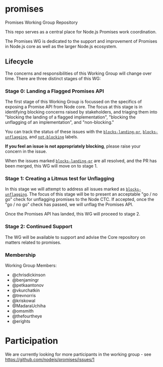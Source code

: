 # promises

Promises Working Group Repository

This repo serves as a central place for Node.js Promises work coordination.

The Promises WG is dedicated to the support and improvement of Promises in Node.js
core as well as the larger Node.js ecosystem.

## Lifecycle

The concerns and responsibilities of this Working Group will change over time. There
are three distinct stages of this WG:

### Stage 0: Landing a Flagged Promises API

The first stage of this Working Group is focussed on the specifics of exposing a Promise
API from Node core. The focus at this stage is in identifying blocking concerns raised
by stakeholders, and triaging them into "blocking the landing of a flagged implementation",
"blocking the unflagging of an implementation", and "non-blocking."

You can track the status of these issues with the
[`blocks-landing-pr`][issues-blocked-landing],
[`blocks-unflagging`][issues-blocked-unflagging], and
[`not-blocking`][issues-non-blocking] labels.

**If you feel an issue is not appropriately blocking**, please raise your concern in the
issue.

When the issues marked [`blocks-landing-pr`][issues-blocked-landing] are all
resolved, and the PR has been merged, this WG will move on to stage 1.

### Stage 1: Creating a Litmus test for Unflagging

In this stage we will attempt to address all issues marked as
[`blocks-unflagging`][issues-blocked-unflagging]. The focus of this stage will be
to present an acceptable "go / no go" check for unflagging promises to the Node CTC.
If accepted, once the "go / no go" check has passed, we will unflag the Promises API.

Once the Promises API has landed, this WG will proceed to stage 2.

### Stage 2: Continued Support

The WG will be available to support and advise the Core repository on matters
related to promises.

### Membership

Working Group Members:
 - @chrisdickinson
 - @benjamingr
 - @petkaantonov
 - @vkurchatkin
 - @trevnorris
 - @kriskowal
 - @MadaraUchiha
 - @omsmith
 - @thefourtheye
 - @erights
 
# Participation

We are currently looking for more participants in the working group - see https://github.com/nodejs/promises/issues/1

[issues-blocked-landing]: https://github.com/nodejs/promises/issues?q=is%3Aopen+is%3Aissue+label%3Ablocks-landing-pr
[issues-blocked-unflagging]: https://github.com/nodejs/promises/issues?q=is%3Aopen+is%3Aissue+label%3Ablocks-unflagging
[issues-non-blocking]: https://github.com/nodejs/promises/issues?utf8=%E2%9C%93&q=is%3Aopen+is%3Aissue+label%3Anot-blocking
